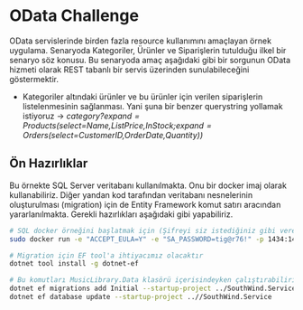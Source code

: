 # OData Challenge

OData servislerinde birden fazla resource kullanımını amaçlayan örnek uygulama. Senaryoda Kategoriler, Ürünler ve Siparişlerin tutulduğu ilkel bir senaryo söz konusu. Bu senaryoda amaç aşağıdaki gibi bir sorgunun OData hizmeti olarak REST tabanlı bir servis üzerinden sunulabileceğini göstermektir.

- Kategoriler altındaki ürünler ve bu ürünler için verilen siparişlerin listelenmesinin sağlanması. Yani şuna bir benzer querystring yollamak istiyoruz -> *category?$expand=Products($select=Name,ListPrice,InStock;$expand=Orders($select=CustomerID,OrderDate,Quantity))*

## Ön Hazırlıklar

Bu örnekte SQL Server veritabanı kullanılmakta. Onu bir docker imaj olarak kullanabiliriz. Diğer yandan kod tarafından veritabanı nesnelerinin oluşturulması (migration) için de Entity Framework komut satırı aracından yararlanılmakta. Gerekli hazırlıkları aşağıdaki gibi yapabiliriz.

```bash
# SQL docker örneğini başlatmak için (Şifreyi siz istediğiniz gibi verebilir veya aynısını kullanabilirsiniz)
sudo docker run -e "ACCEPT_EULA=Y" -e "SA_PASSWORD=tig@r76!" -p 1434:1433 --name sql-south --hostname sql-south -d mcr.microsoft.com/mssql/server:2022-latest

# Migration için EF tool'a ihtiyacımız olacaktır
dotnet tool install -g dotnet-ef

# Bu komutları MusicLibrary.Data klasörü içerisindeyken çalıştırabiliriz.
dotnet ef migrations add Initial --startup-project ../SouthWind.Service
dotnet ef database update --startup-project ..//SouthWind.Service
```